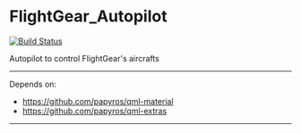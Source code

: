 # FlightGear_Autopilot

[![Build Status](https://travis-ci.org/approximator/FlightGear_Autopilot.svg?branch=master)](https://travis-ci.org/approximator/FlightGear_Autopilot)

Autopilot to control FlightGear's aircrafts

-----------------------------------------

Depends on:

* https://github.com/papyros/qml-material
* https://github.com/papyros/qml-extras

-----------------------------------------
